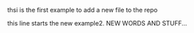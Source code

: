 thsi is the first example to add a new file to the repo

this line starts the new example2. NEW WORDS AND STUFF...
